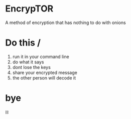 # EncrypTOR
A method of encryption that has nothing to do with onions
# Do this \/
1. run it in your command line
2. do what it says
3. dont lose the keys
4. share your encrypted message
5. the other person will decode it
# bye
⛓
